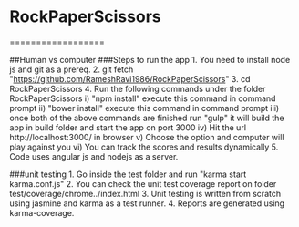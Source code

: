# RockPaperScissors
==================

##Human vs computer
###Steps to run the app
    1. You need to install node js and git as a prereq.
    2. git fetch "https://github.com/RameshRavi1986/RockPaperScissors"
    3. cd RockPaperScissors
    4. Run the following commands under the folder RockPaperScissors
            i)  "npm install" execute this command in command prompt
            ii) "bower install" execute this command in command prompt
            iii) once both of the above commands are finished run "gulp" it will build the app in build folder and start the app on port                  3000
            iv)  Hit the url http://localhost:3000/ in browser
            v)  Choose the option and computer will play against you
            vi) You can track the scores and results dynamically
    5. Code uses angular js and nodejs as a server.
    
###unit testing
      1. Go inside the test folder and run "karma start karma.conf.js"
      2. You can check the unit test coverage report on folder test/coverage/chrome../index.html 
      3. Unit testing is written from scratch using jasmine and karma as a test runner.
      4. Reports are generated using karma-coverage.
      

